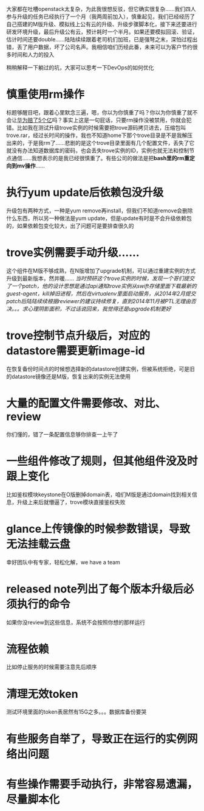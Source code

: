大家都在吐槽openstack太复杂，为此我很想反驳，但它确实很复杂......我们四人参与升级的任务已经执行了一个月（我两周前加入），慎重起见，我们已经经历了自己搭建的M版升级、模拟线上公有云的升级、升级步骤脚本化，接下来还要进行研发环境升级，最后升级公有云，预计耗时一个半月。如果还要模拟回滚、验证，估计时间还要double......陆陆续续跟着老司机们加班，已是强弩之末，深怕过程出错，丢了用户数据，坏了公司名声。我相信咱们历经此番，未来可以为客户节约很多时间和人力的投入

稍稍解释一下躺过的坑，大家可以思考一下DevOps的如何优化
# 慎重使用rm操作
标题够醒目吧，跟着心里默念三遍，嗯，你以为你慎重了吗？你以为你慎重了就不会让[华为赔了5个亿](https://mp.weixin.qq.com/s?__biz=MjM5ODMwMjE2MA==&mid=2651147090&idx=1&sn=e352abb174bfe81f2ebbc11f4f257fef&chksm=bd3d33ed8a4abafba04f4dfbb5d9fc81ae0ce7354ea3836f1b90d1ca47f70941a25f7d7f8bcf&mpshare=1&scene=1&srcid=0921AUtR8TvClASlWCZHjSG6#rd)吗？事实上这是一句屁话，只要rm操作没被禁用，你就会犯错。比如我在测试升级trove实例的时候需要把trove源码拷贝进去，压缩包叫trove.rar，经过长时间的操作，我也不知道home下那个trove目录是不是我解压出来的，于是我rm了......悲剧的是这个trove目录里面有几个配置文件，丢失了它就没有办法知道数据库的密码，也会丢失trove实例的ID，实例也就无法和控制节点通信......我想表示的是我已经很慎重了。有些公司的做法是把**bash里的rm重定向到mv操作**......

# 执行yum update后依赖包没升级
升级包有两种方式，一种是yum remove再install，但我们不知道remove会删除什么东西，所以另一种做法是yum update，但是update有时是不会升级依赖包的，如果依赖包变化较大，出了问题可是要排查很久的

# trove实例需要手动升级......
这个组件在M版不够成熟，在N版增加了upgrade机制，可以通过重建实例的方式升级到最新版本，然并暖......
*当时预研这个trove实例的时候，发现一个哥们提交了一个patch，他的设计思想是通过api通知trove实例从swift存储里面下载最新的guest-agent，kill掉旧进程，然后在virtualenv里面启动服务，从2014年2月提交patch后陆陆续续根据reviewer的建议持续修复，直到2014年11月被PTL无理由否决。。。求心理阴影面积，不过话说回来，我觉得还是upgrade机制更好*

# trove控制节点升级后，对应的datastore需要更新image-id
在恢复备份时间点的时候想选择新的datastore创建实例，但被系统拒绝，可是旧的datastore镜像还是M版，恢复出来的实例无法使用

# 大量的配置文件需要修改、对比、review
你们懂的，错了一条配置信息够你排查一上午了

# 一些组件修改了规则，但其他组件没及时跟上变化
比如鉴权模块keystone在O版删掉domain表，咱们M版是通过domain找到相关信息，升级上来后就懵逼了，trove模块直接鉴权失败

# glance上传镜像的时候参数错误，导致无法挂载云盘
幸好团队中有专家，轻松化解，we have a team

# released note列出了每个版本升级后必须执行的命令
如果你没review到这些信息，系统不会按照你想的那样运行

# 流程依赖
比如停止服务的时候需要注意先后顺序

# 清理无效token
测试环境里面的token表居然有15G之多。。。数据库备份要哭

# 有些服务自举了，导致正在运行的实例网络出问题

# 有些操作需要手动执行，非常容易遗漏，尽量脚本化
